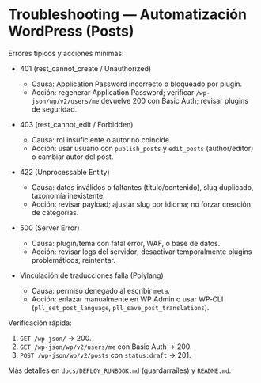 # Troubleshooting — Automatización WordPress (Posts)

Errores típicos y acciones mínimas:

- 401 (rest_cannot_create / Unauthorized)
  - Causa: Application Password incorrecto o bloqueado por plugin.
  - Acción: regenerar Application Password; verificar `/wp-json/wp/v2/users/me` devuelve 200 con Basic Auth; revisar plugins de seguridad.

- 403 (rest_cannot_edit / Forbidden)
  - Causa: rol insuficiente o autor no coincide.
  - Acción: usar usuario con `publish_posts` y `edit_posts` (author/editor) o cambiar autor del post.

- 422 (Unprocessable Entity)
  - Causa: datos inválidos o faltantes (título/contenido), slug duplicado, taxonomía inexistente.
  - Acción: revisar payload; ajustar slug por idioma; no forzar creación de categorías.

- 500 (Server Error)
  - Causa: plugin/tema con fatal error, WAF, o base de datos.
  - Acción: revisar logs del servidor; desactivar temporalmente plugins problemáticos; reintentar.

- Vinculación de traducciones falla (Polylang)
  - Causa: permiso denegado al escribir `meta`.
  - Acción: enlazar manualmente en WP Admin o usar WP‑CLI (`pll_set_post_language`, `pll_save_post_translations`).

Verificación rápida:
1) `GET /wp-json/` → 200.
2) `GET /wp-json/wp/v2/users/me` con Basic Auth → 200.
3) `POST /wp-json/wp/v2/posts` con `status:draft` → 201.

Más detalles en `docs/DEPLOY_RUNBOOK.md` (guardarraíles) y `README.md`.

